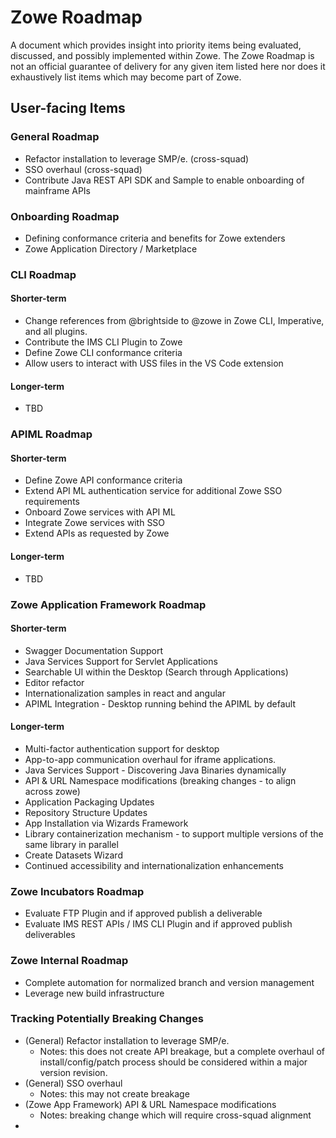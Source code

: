 # Zowe Roadmap

A document which provides insight into priority items being evaluated, discussed, and possibly implemented within Zowe. The Zowe Roadmap is not an official guarantee of delivery for any given item listed here nor does it exhaustively list items which may become part of Zowe.

## User-facing Items

### General Roadmap
* Refactor installation to leverage SMP/e. (cross-squad)
* SSO overhaul (cross-squad)
* Contribute Java REST API SDK and Sample to enable onboarding of mainframe APIs

### Onboarding Roadmap
* Defining conformance criteria and benefits for Zowe extenders
* Zowe Application Directory / Marketplace

### CLI Roadmap
#### Shorter-term
* Change references from @brightside to @zowe in Zowe CLI, Imperative, and all plugins.
* Contribute the IMS CLI Plugin to Zowe
* Define Zowe CLI conformance criteria
* Allow users to interact with USS files in the VS Code extension
#### Longer-term
* TBD

### APIML Roadmap
#### Shorter-term
* Define Zowe API conformance criteria
* Extend API ML authentication service for additional Zowe SSO requirements
* Onboard Zowe services with API ML
* Integrate Zowe services with SSO
* Extend APIs as requested by Zowe
#### Longer-term
* TBD

### Zowe Application Framework Roadmap
#### Shorter-term
* Swagger Documentation Support
* Java Services Support for Servlet Applications
* Searchable UI within the Desktop (Search through Applications)
* Editor refactor
* Internationalization samples in react and angular
* APIML Integration - Desktop running behind the APIML by default
#### Longer-term
* Multi-factor authentication support for desktop
* App-to-app communication overhaul for iframe applications.
* Java Services Support - Discovering Java Binaries dynamically
* API & URL Namespace modifications (breaking changes - to align across zowe)
* Application Packaging Updates
* Repository Structure Updates
* App Installation via Wizards Framework
* Library containerization mechanism - to support multiple versions of the same library in parallel
* Create Datasets Wizard
* Continued accessibility and internationalization enhancements

### Zowe Incubators Roadmap
* Evaluate FTP Plugin and if approved publish a deliverable
* Evaluate IMS REST APIs / IMS CLI Plugin and if approved publish deliverables

### Zowe Internal Roadmap
* Complete automation for normalized branch and version management
* Leverage new build infrastructure

### Tracking Potentially Breaking Changes
* (General) Refactor installation to leverage SMP/e. 
    - Notes: this does not create API breakage, but a complete overhaul of install/config/patch process should be considered within a major version revision.
* (General) SSO overhaul 
    - Notes: this may not create breakage
* (Zowe App Framework) API & URL Namespace modifications
    - Notes: breaking change which will require cross-squad alignment
* 
